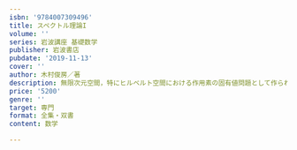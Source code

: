 ```yaml
---
isbn: '9784007309496'
title: スペクトル理論I
volume: ''
series: 岩波講座 基礎数学
publisher: 岩波書店
pubdate: '2019-11-13'
cover: ''
author: 木村俊房／著
description: 無限次元空間，特にヒルベルト空間における作用素の固有値問題として作られた壮麗な一般理論を紹介．
price: '5200'
genre: ''
target: 専門
format: 全集・双書
content: 数学

---
```

